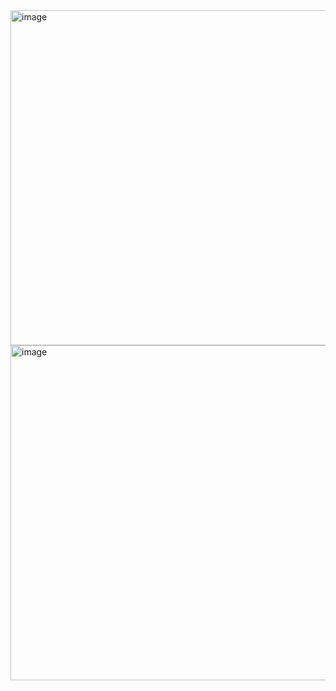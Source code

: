 <img width="536" alt="image" src="https://github.com/prateekthakur272/FlutterAndroidBridge/assets/67188426/1543e42d-a810-43b0-8762-d7d5620d5d0b">
<img width="536" alt="image" src="https://github.com/prateekthakur272/FlutterAndroidBridge/assets/67188426/936f8254-10b7-4c7f-9a19-14ae42001d1d">
